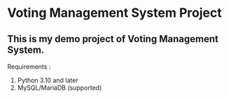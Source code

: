# Voting Management System Project

## This is my demo project of Voting Management System.

Requirements :
1. Python 3.10 and later
2. MySQL/MariaDB (supported)

